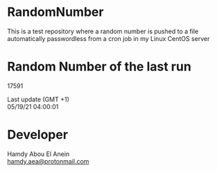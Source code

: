 # RandomNumber    
This is a test repository where a random number is pushed to a file automatically passwordless from a cron job in my Linux CentOS server    
# Random Number of the last run   
17591
      
Last update (GMT +1)    
05/19/21 04:00:01
# Developer    
Hamdy Abou El Anein   
hamdy.aea@protonmail.com
